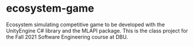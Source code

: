 # ecosystem-game
Ecosystem simulating competitive game to be developed with the UnityEngine C# library and the MLAPI package. This is the class project for the Fall 2021 Software Engineering course at DBU.
